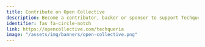 ```yaml
---
title: Contribute on Open Collective
description: Become a contributor, backer or sponsor to support Techqueria's efforts to create the largest community of Latinx professionals in tech.
identifier: fas fa-circle-notch
link: https://opencollective.com/techqueria
image: "/assets/img/banners/open-collective.png"
---
```

